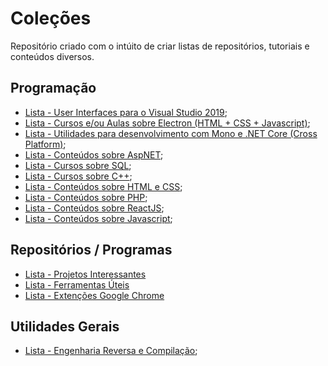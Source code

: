 # Coleções

Repositório criado com o intúito de criar listas de repositórios, tutoriais e conteúdos diversos.

## Programação

- [Lista - User Interfaces para o Visual Studio 2019](programacao/UIsVisualStudio.md);
- [Lista - Cursos e/ou Aulas sobre Electron (HTML + CSS + Javascript)](programacao/cursosAulas_electron.md);
- [Lista - Utilidades para desenvolvimento com Mono e .NET Core (Cross Platform)](programacao/utilidadesMono.md);
- [Lista - Conteúdos sobre AspNET](programacao/aspNET.md);
- [Lista - Cursos sobre SQL](programacao/sql.md);
- [Lista - Cursos sobre C++](programacao/cpp.md);
- [Lista - Conteúdos sobre HTML e CSS](programacao/html_css.md);
- [Lista - Conteúdos sobre PHP](programacao/php.md);
- [Lista - Conteúdos sobre ReactJS](programacao/ReactJS.md);
- [Lista - Conteúdos sobre Javascript](programacao/javascript.md);

## Repositórios / Programas

- [Lista - Projetos Interessantes](repositorios/projetosInteressantes.md)
- [Lista - Ferramentas Úteis](softwares/ferramentas_uteis.md)
- [Lista - Extenções Google Chrome](softwares/extencoesgoogle.md)

## Utilidades Gerais

- [Lista - Engenharia Reversa e Compilação](programacao/compilacaoEngenhariaReversa.md);
